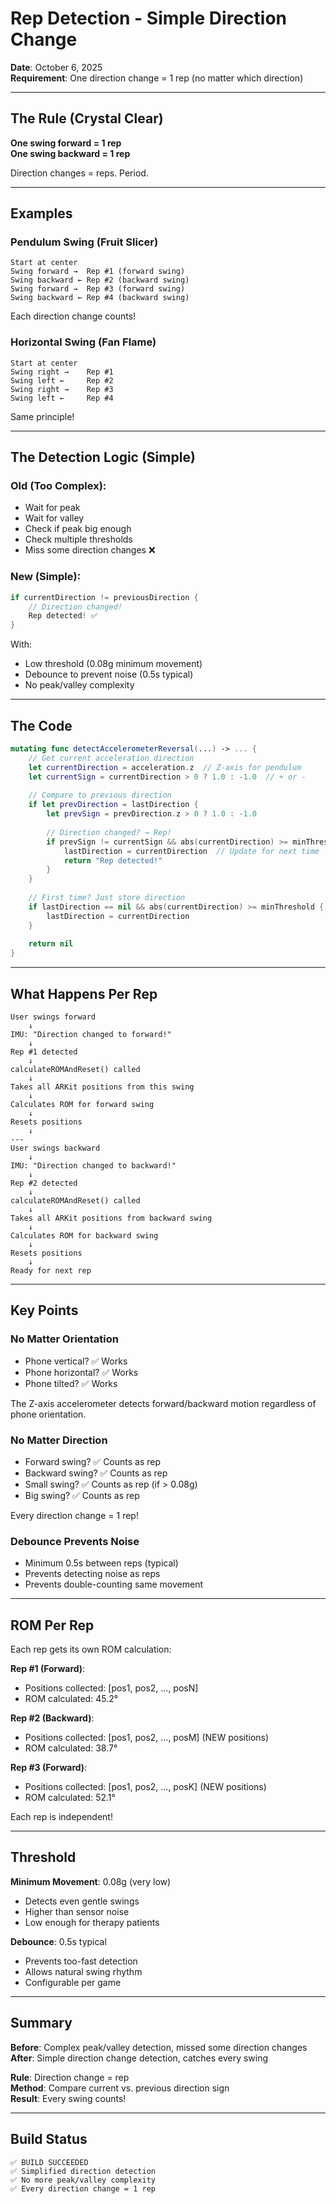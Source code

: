 # Rep Detection - Simple Direction Change

**Date**: October 6, 2025  
**Requirement**: One direction change = 1 rep (no matter which direction)

---

## The Rule (Crystal Clear)

**One swing forward = 1 rep**  
**One swing backward = 1 rep**

Direction changes = reps. Period.

---

## Examples

### Pendulum Swing (Fruit Slicer)
```
Start at center
Swing forward →  Rep #1 (forward swing)
Swing backward ← Rep #2 (backward swing)  
Swing forward →  Rep #3 (forward swing)
Swing backward ← Rep #4 (backward swing)
```

Each direction change counts!

### Horizontal Swing (Fan Flame)
```
Start at center
Swing right →    Rep #1
Swing left ←     Rep #2
Swing right →    Rep #3
Swing left ←     Rep #4
```

Same principle!

---

## The Detection Logic (Simple)

### Old (Too Complex):
- Wait for peak
- Wait for valley
- Check if peak big enough
- Check multiple thresholds
- Miss some direction changes ❌

### New (Simple):
```swift
if currentDirection != previousDirection {
    // Direction changed!
    Rep detected! ✅
}
```

With:
- Low threshold (0.08g minimum movement)
- Debounce to prevent noise (0.5s typical)
- No peak/valley complexity

---

## The Code

```swift
mutating func detectAccelerometerReversal(...) -> ... {
    // Get current acceleration direction
    let currentDirection = acceleration.z  // Z-axis for pendulum
    let currentSign = currentDirection > 0 ? 1.0 : -1.0  // + or -
    
    // Compare to previous direction
    if let prevDirection = lastDirection {
        let prevSign = prevDirection.z > 0 ? 1.0 : -1.0
        
        // Direction changed? → Rep!
        if prevSign != currentSign && abs(currentDirection) >= minThreshold {
            lastDirection = currentDirection  // Update for next time
            return "Rep detected!"
        }
    }
    
    // First time? Just store direction
    if lastDirection == nil && abs(currentDirection) >= minThreshold {
        lastDirection = currentDirection
    }
    
    return nil
}
```

---

## What Happens Per Rep

```
User swings forward
    ↓
IMU: "Direction changed to forward!"
    ↓
Rep #1 detected
    ↓
calculateROMAndReset() called
    ↓
Takes all ARKit positions from this swing
    ↓
Calculates ROM for forward swing
    ↓
Resets positions
    ↓
---
User swings backward
    ↓
IMU: "Direction changed to backward!"
    ↓
Rep #2 detected
    ↓
calculateROMAndReset() called
    ↓
Takes all ARKit positions from backward swing
    ↓
Calculates ROM for backward swing
    ↓
Resets positions
    ↓
Ready for next rep
```

---

## Key Points

### No Matter Orientation
- Phone vertical? ✅ Works
- Phone horizontal? ✅ Works  
- Phone tilted? ✅ Works

The Z-axis accelerometer detects forward/backward motion regardless of phone orientation.

### No Matter Direction
- Forward swing? ✅ Counts as rep
- Backward swing? ✅ Counts as rep
- Small swing? ✅ Counts as rep (if > 0.08g)
- Big swing? ✅ Counts as rep

Every direction change = 1 rep!

### Debounce Prevents Noise
- Minimum 0.5s between reps (typical)
- Prevents detecting noise as reps
- Prevents double-counting same movement

---

## ROM Per Rep

Each rep gets its own ROM calculation:

**Rep #1 (Forward)**: 
- Positions collected: [pos1, pos2, ..., posN]
- ROM calculated: 45.2°

**Rep #2 (Backward)**:
- Positions collected: [pos1, pos2, ..., posM]  (NEW positions)
- ROM calculated: 38.7°

**Rep #3 (Forward)**:
- Positions collected: [pos1, pos2, ..., posK]  (NEW positions)
- ROM calculated: 52.1°

Each rep is independent!

---

## Threshold

**Minimum Movement**: 0.08g (very low)
- Detects even gentle swings
- Higher than sensor noise
- Low enough for therapy patients

**Debounce**: 0.5s typical
- Prevents too-fast detection
- Allows natural swing rhythm
- Configurable per game

---

## Summary

**Before**: Complex peak/valley detection, missed some direction changes  
**After**: Simple direction change detection, catches every swing

**Rule**: Direction change = rep  
**Method**: Compare current vs. previous direction sign  
**Result**: Every swing counts!

---

## Build Status
```
✅ BUILD SUCCEEDED
✅ Simplified direction detection
✅ No more peak/valley complexity
✅ Every direction change = 1 rep
```

